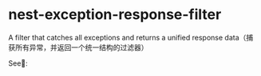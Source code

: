# nest-exception-response-filter

A filter that catches all exceptions and returns a unified response data（捕获所有异常，并返回一个统一结构的过滤器）

See👀: []()

